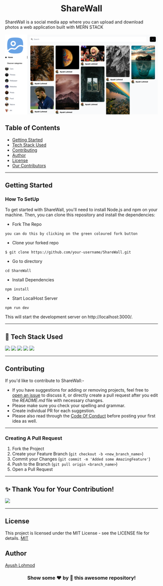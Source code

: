 
<h1 align="center"> ShareWall</h1>
ShareWall is a social media app where you can upload and download photos a web application built with MERN STACK
<br>
</br>
 <div align="center">
 <img src="https://github.com/ayushlohmod/100-days-of-code/blob/main/img/Screenshot%202023-05-08%20at%203.11.12%20PM.png"</img>

</div>
 
## Table of Contents

- [Getting Started](#getting-started)
- [Tech Stack Used](#-tech-stack-used)
- [Contributing](#contributing)
- [Author](#author)
- [License](#license)
- [Our Contributors](#-thank-you-for-your-contribution)

---

## Getting Started

### How To SetUp

To get started with ShareWall, you'll need to install Node.js and npm on your machine. Then, you can clone this repository and install the dependencies:

- Fork The Repo

```
you can do this by clicking on the green coloured fork button
```

- Clone your forked repo

```
$ git clone https://github.com/your-username/ShareWall.git
```

- Go to directory

```
cd ShareWall
```

- Install Dependencies

```
npm install
```

- Start LocalHost Server

```
npm run dev
```

This will start the development server on http://localhost:3000/.

---

## 🧰 Tech Stack Used

<img src="https://img.shields.io/badge/react.js-000000?style=for-the-badge&logo=reactjs&logoColor=blue"> <img src="https://img.shields.io/badge/MongoDB-4EA94B?style=for-the-badge&logo=mongodb&logoColor=white"> <img src="https://img.shields.io/badge/Docker-2CA5E0?style=for-the-badge&logo=docker&logoColor=white"> <img src="https://img.shields.io/badge/Node.js-339933?style=for-the-badge&logo=nodedotjs&logoColor=white"> <img src="https://img.shields.io/badge/GitHub%20CI/CD-222222?style=for-the-badge&logo=GitHub%20Pages&logoColor=white">

---

## Contributing

If you'd like to contribute to ShareWall:-

- If you have suggestions for adding or removing projects, feel free to [open an issue](https://github.com/ayushlohmod/ShareWall/issues/new) to discuss it, or directly create a pull request after you edit the _README.md_ file with necessary changes.
- Please make sure you check your spelling and grammar.
- Create individual PR for each suggestion.
- Please also read through the [Code Of Conduct](https://github.com//ShareWall/CODE_OF_CONDUCT.md) before posting your first idea as well.

---

### Creating A Pull Request

1. Fork the Project
2. Create your Feature Branch (`git checkout -b <new_branch_name>`)
3. Commit your Changes (`git commit -m 'Added some AmazingFeature'`)
4. Push to the Branch (`git pull origin <branch_name>`)
5. Open a Pull Request

---

## ✨ Thank You for Your Contribution!

<a href="https://github.com/ayushlohmod/ShareWall/graphs/contributors">
  <img src="https://contrib.rocks/image?repo=ayushlohmod/ShareWall" />
</a>

---

## License

This project is licensed under the MIT License - see the LICENSE file for details.
[MIT](https://choosealicense.com/licenses/mit/)

## Author

[Ayush Lohmod](https://github.com/ayushlohmod)

<h3 align="center">Show some ❤️ by 🌟 this awesome repository!</h3>

